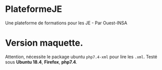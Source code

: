 # PlateformeJE
Une plateforme de formations pour les JE - Par Ouest-INSA

# Version maquette.

Attention, nécessite le package ubuntu `php7.4-xml` pour lire les `.xml`.
Testé sous __Ubuntu 18.4__, __Firefox__, __php7.4__.
